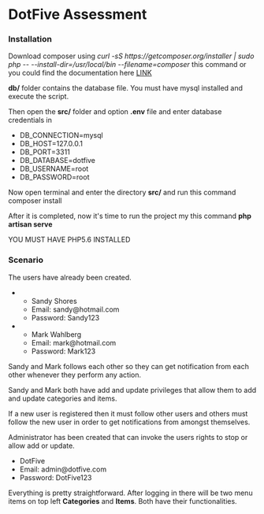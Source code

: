 <h1>DotFive Assessment</h1>

<h3>Installation</h3>
<p>Download composer using <em>curl -sS https://getcomposer.org/installer | sudo php -- --install-dir=/usr/local/bin --filename=composer</em> this command or you could find the documentation here <a href="https://getcomposer.org/download/">LINK</a></p>
<p><strong>db/</strong> folder contains the database file. You must have mysql installed and execute the script.</p>
<p>Then open the <strong>src/</strong> folder and option <strong>.env</strong> file and enter database credentials in 
	<ul>
		<li>DB_CONNECTION=mysql</li>
		<li>DB_HOST=127.0.0.1</li>
		<li>DB_PORT=3311</li>
		<li>DB_DATABASE=dotfive</li>
		<li>DB_USERNAME=root</li>
		<li>DB_PASSWORD=root</li>
	</ul>
</p>
<p>Now open terminal and enter the directory <strong>src/</strong> and run this command <string>composer install</string></p>
<p>After it is completed, now it's time to run the project my this command <strong>php artisan serve</strong></p>
<p>YOU MUST HAVE PHP5.6 INSTALLED</p>

<h3>Scenario</h3>
<p>The users have already been created.
	<ul>
		<li>
			<ul>
				<li>Sandy Shores</li>
				<li>Email: sandy@hotmail.com</li>
				<li>Password: Sandy123</li>
			</ul>
		</li>
		<li>
			<ul>
				<li>Mark Wahlberg</li>
				<li>Email: mark@hotmail.com</li>
				<li>Password: Mark123</li>
			</ul>
		</li>
	</ul>
</p>
<p>Sandy and Mark follows each other so they can get notification from each other whenever they perform any action.</p>
<p>Sandy and Mark both have add and update privileges that allow them to add and update categories and items.</p>
<p>If a new user is registered then it must follow other users and others must follow the new user in order to get notifications from amongst themselves.</p>
<p>Administrator has been created that can invoke the users rights to stop or allow add or update.
	<ul>
		<li>DotFive</li>
		<li>Email: admin@dotfive.com</li>
		<li>Password: DotFive123</li>
	</ul>
</p>
<p>Everything is pretty straightforward. After logging in there will be two menu items on top left <strong>Categories</strong> and <strong>Items</strong>. Both have their functionalities.</p>

